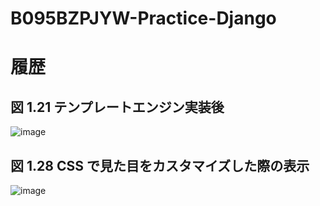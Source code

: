 # B095BZPJYW-Practice-Django

# 履歴
## 図 1.21 テンプレートエンジン実装後
![image](https://user-images.githubusercontent.com/31363256/126855884-fe0c2027-4ff9-455d-a005-667eb7466859.png)

## 図 1.28 CSS で見た目をカスタマイズした際の表示
![image](https://user-images.githubusercontent.com/31363256/126866370-6db1790d-f9b9-46c7-9ba1-a2ea58455b57.png)


